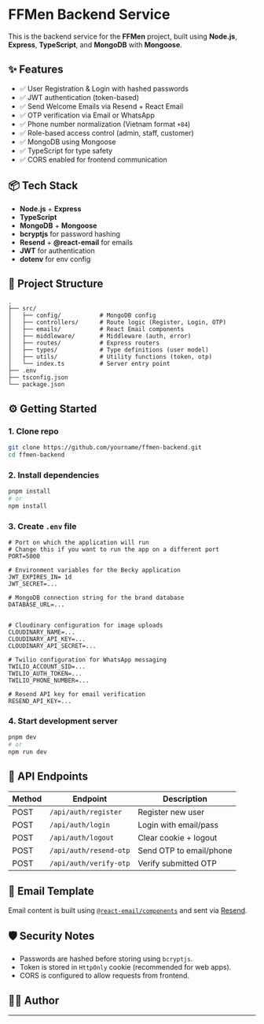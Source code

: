 # FFMen Backend Service

This is the backend service for the **FFMen** project, built using **Node.js**, **Express**, **TypeScript**, and **MongoDB** with **Mongoose**.

## ✨ Features

- ✅ User Registration & Login with hashed passwords
- ✅ JWT authentication (token-based)
- ✅ Send Welcome Emails via Resend + React Email
- ✅ OTP verification via Email or WhatsApp
- ✅ Phone number normalization (Vietnam format `+84`)
- ✅ Role-based access control (admin, staff, customer)
- ✅ MongoDB using Mongoose
- ✅ TypeScript for type safety
- ✅ CORS enabled for frontend communication

## 📦 Tech Stack

- **Node.js** + **Express**
- **TypeScript**
- **MongoDB** + **Mongoose**
- **bcryptjs** for password hashing
- **Resend** + **@react-email** for emails
- **JWT** for authentication
- **dotenv** for env config

## 📂 Project Structure

```
.
├── src/
│   ├── config/           # MongoDB config
│   ├── controllers/      # Route logic (Register, Login, OTP)
│   ├── emails/           # React Email components
│   ├── middleware/       # Middleware (auth, error)
│   ├── routes/           # Express routers
│   ├── types/            # Type definitions (user model)
│   ├── utils/            # Utility functions (token, otp)
│   └── index.ts          # Server entry point
├── .env
├── tsconfig.json
└── package.json
```

## ⚙️ Getting Started

### 1. Clone repo

```bash
git clone https://github.com/yourname/ffmen-backend.git
cd ffmen-backend
```

### 2. Install dependencies

```bash
pnpm install
# or
npm install
```

### 3. Create `.env` file

```env
# Port on which the application will run
# Change this if you want to run the app on a different port
PORT=5000

# Environment variables for the Becky application
JWT_EXPIRES_IN= 1d
JWT_SECRET=...

# MongoDB connection string for the brand database
DATABASE_URL=...


# Cloudinary configuration for image uploads
CLOUDINARY_NAME=...
CLOUDINARY_API_KEY=...
CLOUDINARY_API_SECRET=...

# Twilio configuration for WhatsApp messaging
TWILIO_ACCOUNT_SID=...
TWILIO_AUTH_TOKEN=...
TWILIO_PHONE_NUMBER=...

# Resend API key for email verification
RESEND_API_KEY=...

```

### 4. Start development server

```bash
pnpm dev
# or
npm run dev
```

## 🧰 API Endpoints

| Method | Endpoint               | Description             |
| ------ | ---------------------- | ----------------------- |
| POST   | `/api/auth/register`   | Register new user       |
| POST   | `/api/auth/login`      | Login with email/pass   |
| POST   | `/api/auth/logout`     | Clear cookie + logout   |
| POST   | `/api/auth/resend-otp` | Send OTP to email/phone |
| POST   | `/api/auth/verify-otp` | Verify submitted OTP    |

## 📧 Email Template

Email content is built using [`@react-email/components`](https://react.email/) and sent via [Resend](https://resend.com/).

## 🛡️ Security Notes

- Passwords are hashed before storing using `bcryptjs`.
- Token is stored in `HttpOnly` cookie (recommended for web apps).
- CORS is configured to allow requests from frontend.

## 👨‍💻 Author

---

